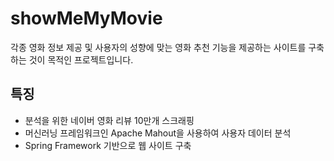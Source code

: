 # showMeMyMovie 
각종 영화 정보 제공 및 사용자의 성향에 맞는 영화 추천 기능을 제공하는 사이트를 구축하는 것이 목적인 프로젝트입니다.

## 특징 
- 분석을 위한 네이버 영화 리뷰 10만개 스크래핑 
- 머신러닝 프레임워크인 Apache Mahout을 사용하여 사용자 데이터 분석 
- Spring Framework 기반으로 웹 사이트 구축 
